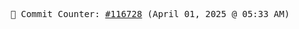<p align="center">
    <samp>
        📮 Commit Counter: <a href="https://github.com/Javascript-void0/Javascript-void0/commits/main">#116728</a> (April 01, 2025 @ 05:33 AM)
    </samp>
</p>